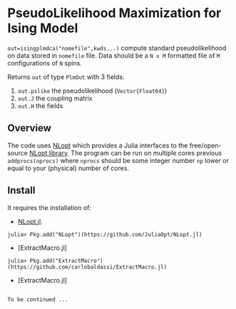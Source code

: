 PseudoLikelihood Maximization for Ising Model
=============================================

``out=isingplmdca("nomefile",kwds...)`` compute standard pseudolikelihood on data stored in `nomefile` file. Data should be a `N x M` formatted file of `M` configurations of `N` spins.

Returns ``out`` of type ``PlmOut`` with 3 fields:
1. `out.pslike` the pseudolikelihood (`Vector{Float64}`)
2. `out.J` the coupling matrix
3. `out.H` the fields



Overview
-------

The code uses
[NLopt](https://github.com/JuliaOpt/NLopt.jl) which provides a Julia
interfaces to the free/open-source [NLopt
library](http://ab-initio.mit.edu/wiki/index.php/NLopt). The program
can be run on multiple cores previous ``addprocs(nprocs)`` where
``nprocs`` should be some integer number `np` lower or equal to your
(physical) number of cores.

Install
-------
It requires the installation of:
   
* [NLopt.jl](https://github.com/JuliaOpt/NLopt.jl).
```
julia> Pkg.add("NLopt")(https://github.com/JuliaOpt/NLopt.jl)
```
* [ExtractMacro.jl]
```
julia> Pkg.add("ExtractMacro")(https://github.com/carlobaldassi/ExtractMacro.jl)
```
* [ExtractMacro.jl]
```

To be continued ...